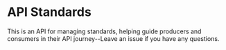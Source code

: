 # API Standards
This is an API for managing standards, helping guide producers and consumers in their API journey--Leave an issue if you have any questions.